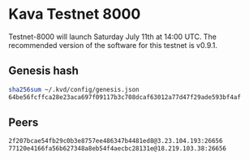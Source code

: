 # Kava Testnet 8000

Testnet-8000 will launch Saturday July 11th at 14:00 UTC. The recommended version of the software for this testnet is v0.9.1.

## Genesis hash

```sh
sha256sum ~/.kvd/config/genesis.json
64be56fcffca28e23aca697f09117b3c708dcaf63012a77d47f29ade593bf4af
```

## Peers

```sh
2f207bcae54fb29c0b3e8757ee486347b4481ed8@3.23.104.193:26656
77120e4166fa56b627348a8eb54f4aecbc28131e@18.219.103.38:26656
```
